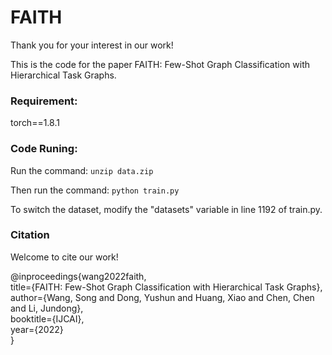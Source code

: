 # FAITH
Thank you for your interest in our work! </br>

This is the code for the paper FAITH: Few-Shot Graph Classification with Hierarchical Task Graphs.


### Requirement:
torch==1.8.1



### Code Runing:
Run the command: 
`unzip data.zip`

Then run the command:
`python train.py`

To switch the dataset, modify the "datasets" variable in line 1192 of train.py.


### Citation
Welcome to cite our work! </br>

@inproceedings{wang2022faith,  
  title={FAITH: Few-Shot Graph Classification with Hierarchical Task Graphs},  
  author={Wang, Song and Dong, Yushun and Huang, Xiao and Chen, Chen and Li, Jundong},  
  booktitle={IJCAI},  
  year={2022}  
}
